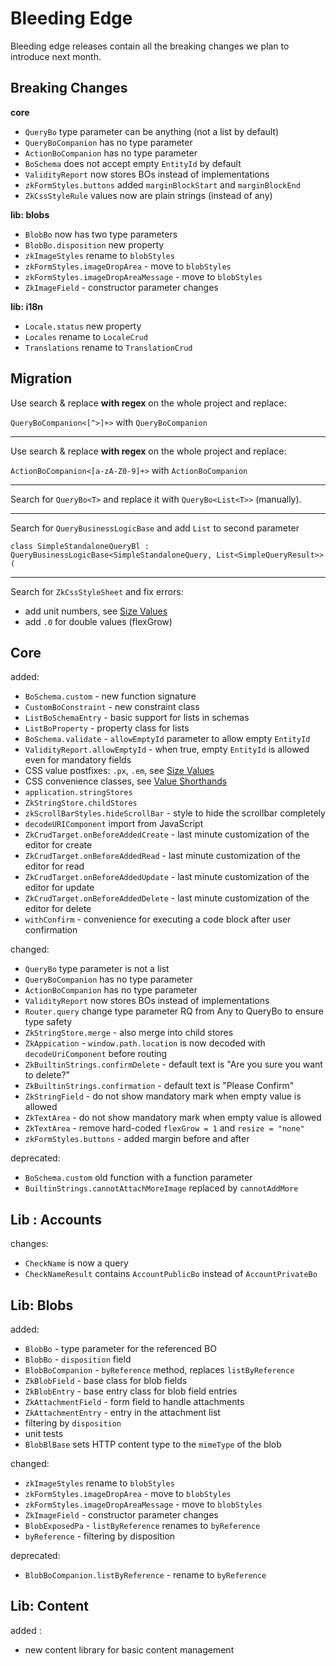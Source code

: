 # Bleeding Edge

Bleeding edge releases contain all the breaking changes we plan to introduce
next month.

## Breaking Changes

**core**

- `QueryBo` type parameter can be anything (not a list by default)
- `QueryBoCompanion` has no type parameter
- `ActionBoCompanion` has no type parameter
- `BoSchema` does not accept empty `EntityId` by default
- `ValidityReport` now stores BOs instead of implementations
- `zkFormStyles.buttons` added `marginBlockStart` and `marginBlockEnd`
- `ZkCssStyleRule` values now are plain strings (instead of any)

**lib: blobs**

- `BlobBo` now has two type parameters
- `BlobBo.disposition` new property
- `zkImageStyles` rename to `blobStyles`
- `zkFormStyles.imageDropArea` - move to `blobStyles`
- `zkFormStyles.imageDropAreaMessage` - move to `blobStyles`
- `ZkImageField` - constructor parameter changes

**lib: i18n**

- `Locale.status` new property
- `Locales` rename to `LocaleCrud`
- `Translations` rename to `TranslationCrud`

## Migration

Use search & replace **with regex** on the whole project and replace:

`QueryBoCompanion<[^>]+>` with `QueryBoCompanion`

---

Use search & replace **with regex** on the whole project and replace:

`ActionBoCompanion<[a-zA-Z0-9]+>` with `ActionBoCompanion`

---

Search for `QueryBo<T>` and replace it with `QueryBo<List<T>>` (manually).

---

Search for `QueryBusinessLogicBase` and add `List` to second parameter

`class SimpleStandaloneQueryBl : QueryBusinessLogicBase<SimpleStandaloneQuery, List<SimpleQueryResult>>(`

---

Search for `ZkCssStyleSheet` and fix errors:

- add unit numbers, see [Size Values](/doc/guides/browser/structure/ThemesCss.md#Size-Values)
- add `.0` for double values (flexGrow)

## Core

added:

- `BoSchema.custom` - new function signature
- `CustomBoConstraint` - new constraint class  
- `ListBoSchemaEntry` - basic support for lists in schemas
- `ListBoProperty` - property class for lists
- `BoSchema.validate` - `allowEmptyId` parameter to allow empty `EntityId` 
- `ValidityReport.allowEmptyId` - when true, empty `EntityId` is allowed even for mandatory fields
- CSS value postfixes: `.px`, `.em`, see [Size Values](/doc/guides/browser/structure/ThemesCss.md#Size-Values)
- CSS convenience classes, see [Value Shorthands](/doc/guides/browser/structure/ThemesCss.md#Value-Shorthands)
- `application.stringStores`
- `ZkStringStore.childStores`
- `zkScrollBarStyles.hideScrollBar` - style to hide the scrollbar completely
- `decodeURIComponent` import from JavaScript
- `ZkCrudTarget.onBeforeAddedCreate` - last minute customization of the editor for create
- `ZkCrudTarget.onBeforeAddedRead` - last minute customization of the editor for read
- `ZkCrudTarget.onBeforeAddedUpdate` - last minute customization of the editor for update
- `ZkCrudTarget.onBeforeAddedDelete` - last minute customization of the editor for delete
- `withConfirm`  -  convenience for executing a code block after user confirmation

changed:

- `QueryBo` type parameter is not a list
- `QueryBoCompanion` has no type parameter
- `ActionBoCompanion` has no type parameter  
- `ValidityReport` now stores BOs instead of implementations  
- `Router.query` change type parameter RQ from Any to QueryBo<RS> to ensure type safety
- `ZkStringStore.merge` - also merge into child stores
- `ZkAppication` - `window.path.location` is now decoded with `decodeUriComponent` before routing
- `ZkBuiltinStrings.confirmDelete` - default text is "Are you sure you want to delete?"
- `ZkBuiltinStrings.confirmation` - default text is "Please Confirm"
- `ZkStringField` - do not show mandatory mark when empty value is allowed
- `ZkTextArea` - do not show mandatory mark when empty value is allowed
- `ZkTextArea` - remove hard-coded `flexGrow = 1` and `resize = "none"`
- `zkFormStyles.buttons` - added margin before and after

deprecated:

- `BoSchema.custom` old function with a function parameter 
- `BuiltinStrings.cannotAttachMoreImage` replaced by `cannotAddMore`

## Lib : Accounts

changes:

- `CheckName` is now a query
- `CheckNameResult` contains `AccountPublicBo` instead of `AccountPrivateBo`

## Lib: Blobs

added:

- `BlobBo` - type parameter for the referenced BO
- `BlobBo` - `disposition` field
- `BlobBoCompanion` - `byReference` method, replaces `listByReference`  
- `ZkBlobField` - base class for blob fields
- `ZkBlobEntry` - base entry class for blob field entries
- `ZkAttachmentField` - form field to handle attachments
- `ZkAttachmentEntry` - entry in the attachment list
- filtering by `disposition`
- unit tests
- `BlobBlBase` sets HTTP content type to the `mimeType` of the blob

changed:

- `zkImageStyles` rename to `blobStyles`
- `zkFormStyles.imageDropArea` - move to `blobStyles`
- `zkFormStyles.imageDropAreaMessage` - move to `blobStyles`
- `ZkImageField` - constructor parameter changes
- `BlobExposedPa` - `listByReference` renames to `byReference`
- `byReference` - filtering by disposition

deprecated:

- `BlobBoCompanion.listByReference`  -  rename to `byReference`

## Lib: Content

added :

- new content library for basic content management